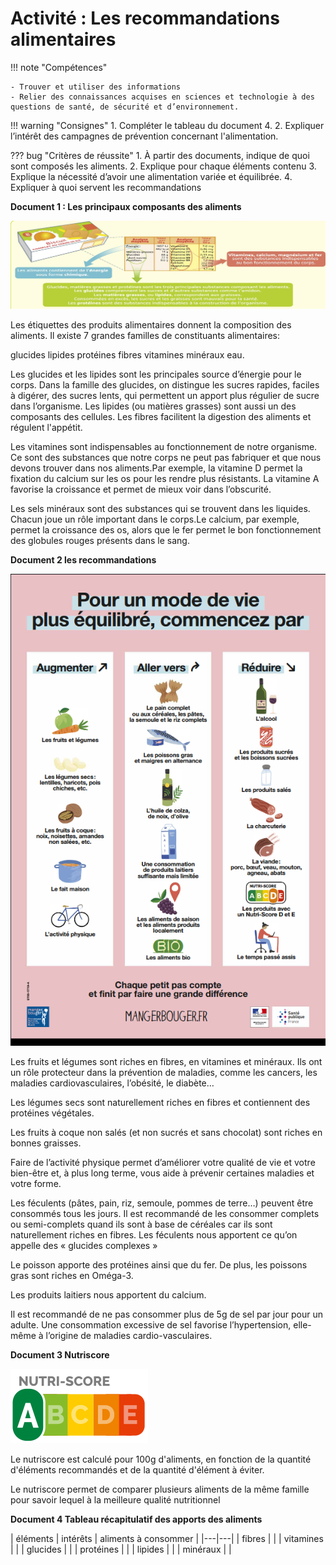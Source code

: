 # Activité : Les recommandations alimentaires

!!! note "Compétences"

    - Trouver et utiliser des informations 
    - Relier des connaissances acquises en sciences et technologie à des questions de santé, de sécurité et d’environnement.


!!! warning "Consignes"
    1. Compléter le tableau du document 4.
    2. Expliquer l’intérêt des campagnes de prévention concernant l'alimentation.
    
??? bug "Critères de réussite"
    1. À partir des documents, indique de quoi sont composés les aliments.
    2. Explique pour chaque éléments contenu
    3. Explique la nécessité d’avoir une alimentation variée et équilibrée.
    4. Expliquer à quoi servent les recommandations


**Document 1 : Les principaux composants des aliments** 

![](pictures/compoAlim.png)

Les étiquettes des produits alimentaires donnent la composition des aliments. Il existe 7 grandes familles de constituants alimentaires:

glucides    lipides   protéines    fibres    vitamines    minéraux   eau.

Les glucides et les lipides sont les principales source d’énergie pour le corps. 
Dans la famille des glucides, on distingue les sucres rapides, faciles à digérer, des sucres lents, qui permettent un apport plus régulier de sucre dans l’organisme.
Les lipides (ou matières grasses) sont aussi un des composants des cellules.
Les fibres facilitent la digestion des aliments et régulent l'appétit.

Les vitamines sont indispensables au fonctionnement de notre organisme. Ce sont des substances que notre corps ne peut pas fabriquer et que nous devons trouver dans nos aliments.Par exemple, la vitamine D permet la fixation du calcium sur les os pour les rendre plus résistants.
La vitamine A favorise la croissance et permet de mieux voir dans l’obscurité.

Les sels minéraux sont des substances qui se trouvent dans les liquides. Chacun joue un rôle important dans le corps.Le calcium, par exemple, permet la croissance des os, alors que le fer permet le bon fonctionnement des globules rouges présents dans le sang.




**Document 2 les recommandations**

![](pictures/recoPNNS.png)

Les fruits et légumes sont riches en fibres, en vitamines et minéraux. Ils ont un rôle protecteur dans la prévention de maladies, comme les cancers, les maladies cardiovasculaires, l’obésité, le diabète… 

Les légumes secs sont naturellement riches en fibres et contiennent des protéines végétales. 

Les fruits à coque non salés (et non sucrés et sans chocolat) sont riches en bonnes graisses.

Faire de l’activité physique permet d’améliorer votre qualité de vie et votre bien-être et, à plus long terme, vous aide à prévenir certaines maladies et votre forme.

Les féculents (pâtes, pain, riz, semoule, pommes de terre…) peuvent être consommés tous les jours. Il est recommandé de les consommer complets ou semi-complets quand ils sont à base de céréales car ils sont naturellement riches en fibres. Les féculents nous apportent ce qu’on appelle des « glucides complexes » 

Le poisson apporte des protéines ainsi que du fer. De plus, les poissons gras sont riches en Oméga-3. 

Les produits laitiers nous apportent du calcium.

Il est recommandé de ne pas consommer plus de 5g de sel par jour pour un adulte. Une consommation excessive de sel favorise l’hypertension, elle-même à l’origine de maladies cardio-vasculaires.

**Document 3 Nutriscore**

![](pictures/nutriscore.png)

Le nutriscore est calculé pour 100g d'aliments, en fonction de la quantité d'éléments recommandés et de la quantité d'élément à éviter.

Le nutriscore permet de comparer plusieurs aliments de la même famille pour savoir lequel à la meilleure qualité nutritionnel


**Document 4 Tableau récapitulatif des apports des aliments**

|  éléments | intérêts  | aliments à consommer |
|---|---|
|  fibres |    |
| vitamines |    |
| glucides |    |
|  protéines |    |
| lipides  |    |
|  minéraux |    |
